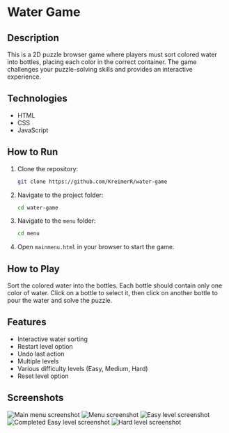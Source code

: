 # Water Game

## Description
This is a 2D puzzle browser game where players must sort colored water into bottles, placing each color in the correct container. The game challenges your puzzle-solving skills and provides an interactive experience.

## Technologies
- HTML
- CSS
- JavaScript

## How to Run
1. Clone the repository:
   ```bash
   git clone https://github.com/KreimerR/water-game
   ```

2. Navigate to the project folder:
   ```bash
   cd water-game
   ```

3. Navigate to the `menu` folder:
   ```bash
   cd menu
   ```

4. Open `mainmenu.html` in your browser to start the game.

## How to Play
Sort the colored water into the bottles. Each bottle should contain only one color of water. Click on a bottle to select it, then click on another bottle to pour the water and solve the puzzle.

## Features
- Interactive water sorting
- Restart level option
- Undo last action
- Multiple levels
- Various difficulty levels (Easy, Medium, Hard)
- Reset level option

## Screenshots
![Main menu screenshot](./screenshots/main-menu.jpg)
![Menu screenshot](./screenshots/menu.jpg)
![Easy level screenshot](./screenshots/easy-level.jpg)
![Completed Easy level screenshot](./screenshots/easy-level-completed.jpg)
![Hard level screenshot](./screenshots/hard-level.jpg)